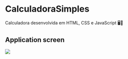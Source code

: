 # CalculadoraSimples
Calculadora desenvolvida em HTML, CSS e JavaScript :desktop_computer::dart:
## Application screen  
![](https://github.com/FernandaSena07/CalculadoraSimples/issues/2#issue-1872486151)




